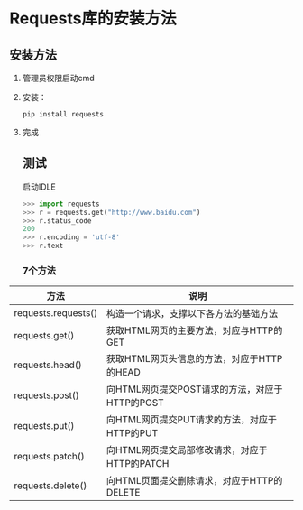 # Requests库的安装方法

## 安装方法

1. 管理员权限启动cmd

2. 安装：

   ``` pip install requests ```

3. 完成

   ## 测试

   启动IDLE

   ```python
   >>> import requests
   >>> r = requests.get("http://www.baidu.com")
   >>> r.status_code
   200
   >>> r.encoding = 'utf-8'
   >>> r.text
   ```

   ### 7个方法

| 方法                | 说明                                           |
| ------------------- | ---------------------------------------------- |
| requests.requests() | 构造一个请求，支撑以下各方法的基础方法         |
| requests.get()      | 获取HTML网页的主要方法，对应与HTTP的GET        |
| requests.head()     | 获取HTML网页头信息的方法，对应于HTTP的HEAD     |
| requests.post()     | 向HTML网页提交POST请求的方法，对应于HTTP的POST |
| requests.put()      | 向HTML网页提交PUT请求的方法，对应于HTTP的PUT   |
| requests.patch()    | 向HTML网页提交局部修改请求，对应于HTTP的PATCH  |
| requests.delete()   | 向HTML页面提交删除请求，对应于HTTP的DELETE     |

